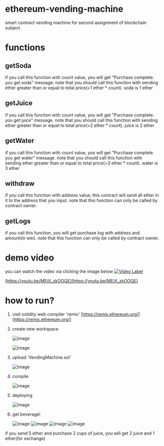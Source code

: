 # ethereum-vending-machine
smart contract vending machine for second assignment of blockchain subject

# functions
## getSoda
if you call this function with count value, you will get "Purchase complete. you get soda" message.
note that you should call this function with sending ether greater than or equal to total price(=1 ether * count).
soda is 1 ether

## getJuice
if you call this function with count value, you will get "Purchase complete. you get juice" message.
note that you should call this function with sending ether greater than or equal to total price(=2 ether * count).
juice is 2 ether

## getWater
if you call this function with count value, you will get "Purchase complete. you get water" message.
note that you should call this function with sending ether greater than or equal to total price(=3 ether * count).
water is 3 ether

## withdraw
if you call this function with address value, this contract will send all ether in it to the address that you input.
note that this function can only be called by contract owner.

## getLogs
if you call this function, you will get purchase log with address and amount(in wei).
note that this function can only be called by contract owner.

# demo video
you can watch the video via clicking the image below
[![Video Label](http://img.youtube.com/vi/MEiX_zkOOQE/0.jpg)](https://youtu.be/MEiX_zkOOQE)

[https://youtu.be/MEiX_zkOOQE](https://youtu.be/MEiX_zkOOQE)

# how to run?
1. visit solidity web compiler 'remix' [https://remix.ethereum.org/](https://remix.ethereum.org/)
2. create new workspace
   
   ![image](https://github.com/minchoCoin/ethereum-vending-machine/assets/62372650/02e19300-e1df-4577-bdc2-2164a0a8dd25)

   ![image](https://github.com/minchoCoin/ethereum-vending-machine/assets/62372650/0d123495-d33b-41b9-a860-ae39b72cf320)


4. upload 'VendingMachine.sol'

   ![image](https://github.com/minchoCoin/ethereum-vending-machine/assets/62372650/748bf149-c84c-4826-8d43-76c1c50ab452)

5. compile
   
   ![image](https://github.com/minchoCoin/ethereum-vending-machine/assets/62372650/fc96a9f0-5848-4fb5-a46a-585574a48538)

7. deploying
   
   ![image](https://github.com/minchoCoin/ethereum-vending-machine/assets/62372650/71ecf762-e81d-4b40-93c4-4706eedf29e4)

8. get beverage!
    
   ![image](https://github.com/minchoCoin/ethereum-vending-machine/assets/62372650/3bbd5fe6-cf3f-47ab-ab3e-5dc4c2eeda90)
  ![image](https://github.com/minchoCoin/ethereum-vending-machine/assets/62372650/dc903532-0de1-400e-ac51-4f52a412e6f4)
  ![image](https://github.com/minchoCoin/ethereum-vending-machine/assets/62372650/efffaa31-1594-46c3-8ac6-785c60d44f09)
  ![image](https://github.com/minchoCoin/ethereum-vending-machine/assets/62372650/597300b3-6180-435f-8660-4e307ee23481)

  if you send 5 ether and purchase 2 cups of juice, you will get 2 juice and 1 ether(for exchange)


